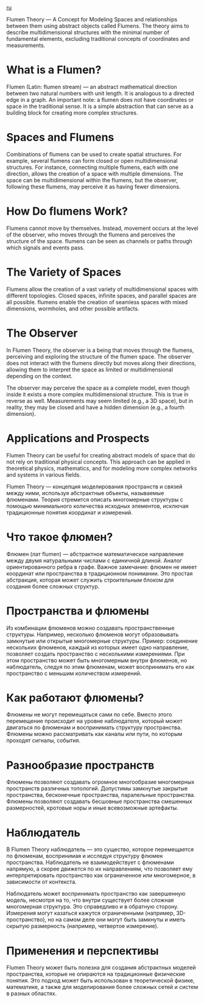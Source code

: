 [ru](./ru/README.md)

Flumen Theory — A Concept for Modeling Spaces and relationships between them using abstract objects 
called Flumens. The theory aims to describe multidimensional structures with the minimal number 
of fundamental elements, excluding traditional concepts of coordinates and measurements.

# What is a Flumen?
 
Flumen (Latin: flumen stream) — an abstract mathematical direction between two natural numbers 
with unit length. It is analogous to a directed edge in a graph. An important note: a flumen 
does not have coordinates or space in the traditional sense. It is a simple abstraction that 
can serve as a building block for creating more complex structures.

# Spaces and Flumens

Combinations of flumens can be used to create spatial structures. For example, several flumens 
can form closed or open multidimensional structures. For instance, connecting multiple flumens, 
each with one direction, allows the creation of a space with multiple dimensions. The space can 
be multidimensional within the flumens, but the observer, following these flumens, may perceive 
it as having fewer dimensions.

# How Do flumens Work?

Flumens cannot move by themselves. Instead, movement occurs at the level of the observer, 
who moves through the flumens and perceives the structure of the space. flumens can be seen 
as channels or paths through which signals and events pass.

# The Variety of Spaces

Flumens allow the creation of a vast variety of multidimensional spaces with different topologies. 
Closed spaces, infinite spaces, and parallel spaces are all possible. flumens enable the creation 
of seamless spaces with mixed dimensions, wormholes, and other possible artifacts.

# The Observer

In Flumen Theory, the observer is a being that moves through the flumens, perceiving and exploring 
the structure of the flumen space. The observer does not interact with the flumens directly but moves 
along their directions, allowing them to interpret the space as limited or multidimensional 
depending on the context.

The observer may perceive the space as a complete model, even though inside it exists a more 
complex multidimensional structure. This is true in reverse as well. Measurements may seem limited 
(e.g., a 3D space), but in reality, they may be closed and have a hidden dimension (e.g., a fourth dimension).

# Applications and Prospects

Flumen Theory can be useful for creating abstract models of space that do not rely on traditional 
physical concepts. This approach can be applied in theoretical physics, mathematics, and for modeling 
more complex networks and systems in various fields.












Flumen Theory — концепция моделирования пространств и связей между ними, используя абстрактные объекты, 
называемые флюменами. Теория стремится описать многомерные структуры с помощью минимального количества 
исходных элементов, исключая традиционные понятия координат и измерений.

# Что такое флюмен?

Флюмен (лат flumen) — абстрактное математическое направление между двумя натуральными числами 
с единичной длиной. Aналог ориентированного ребра в графе. Важное замечание: флюмен не имеет 
координат или пространства в традиционном понимании. Это простая абстракция, которая может служить 
строительным блоком для создания более сложных структур.

# Пространства и флюмены

Из комбинации флюменов можно создавать пространственные структуры. Например, несколько флюменов могут 
образовывать замкнутые или открытые многомерные структуры. Пример: соединение нескольких флюменов, 
каждый из которых имеет одно направление, позволяет создать пространство с несколькими измерениями. 
При этом пространство может быть многомерным внутри флюменов, но наблюдатель, следуя по этим флюменам, 
может воспринимать его как пространство с меньшим количеством измерений.

# Как работают флюмены?

Флюмены не могут перемещаться сами по себе. Вместо этого перемещение происходит на уровне наблюдателя, 
который может двигаться по флюменам и воспринимать структуру пространства.
Флюмены можно рассматривать как каналы или пути, по которым проходят сигналы, события.

# Разнообразие пространств

Флюмены позволяют создавать огромное многообразие многомерных пространств различных топологий.
Допустимы замкнутые закрытые пространства, бесконечные пространства, паралельные пространства.
Флюмены позволяют создавать бесшовные пространства смешенных размерностей, кротовые норы и иные 
всевозможные артефакты.

# Наблюдатель

В Flumen Theory наблюдатель — это существо, которое перемещается по флюменам, воспринимая и исследуя 
структуру флюмен пространства. Наблюдатель не взаимодействует с флюменами напрямую, а скорее движется 
по их направлениям, что позволяет ему интерпретировать пространство как ограниченное или многомерное, 
в зависимости от контекста.

Наблюдатель может воспринимать пространство как завершенную модель, несмотря на то, что внутри
существует более сложная многомерная структура. Это справедливо и в обратную сторону.
Измерения могут казаться кажутся ограниченными (например, 3D-пространство), но на самом деле 
они могут быть замкнуты и иметь скрытую размерность (например, четвертое измерение).

# Применения и перспективы

Flumen Theory может быть полезна для создания абстрактных моделей пространства, которые не опираются 
на традиционные физические понятия. Это подход может быть использован в теоретической физике, математике, 
а также для моделирования более сложных сетей и систем в разных областях.

